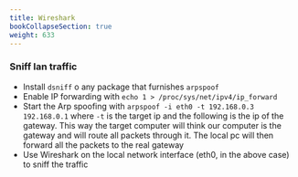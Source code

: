 ```yaml
---
title: Wireshark
bookCollapseSection: true
weight: 633
---
```


### Sniff lan traffic

* Install `dsniff` o any package that furnishes `arpspoof`
* Enable IP forwarding with `echo 1 > /proc/sys/net/ipv4/ip_forward`
* Start the Arp spoofing with `arpspoof -i eth0 -t 192.168.0.3 192.168.0.1` where `-t` is the target ip and the following is the ip of the gateway. This way the target computer will think our computer is the gateway and will route all packets through it. The local pc will then forward all the packets to the real gateway
* Use Wireshark on the local network interface (eth0, in the above case) to sniff the traffic
